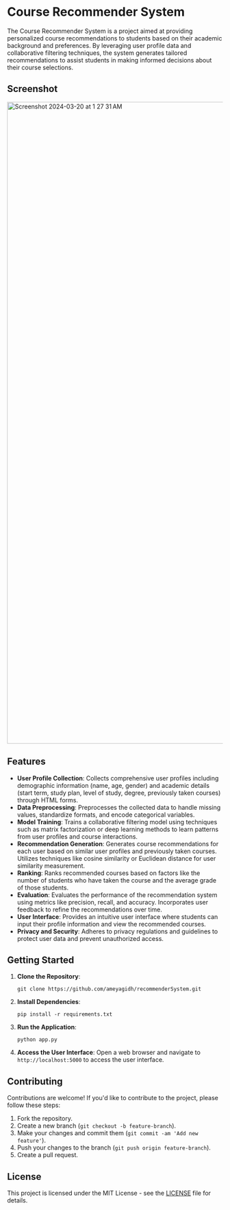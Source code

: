 # Course Recommender System

The Course Recommender System is a project aimed at providing personalized course recommendations to students based on their academic background and preferences. By leveraging user profile data and collaborative filtering techniques, the system generates tailored recommendations to assist students in making informed decisions about their course selections.

## Screenshot

<img width="1496" alt="Screenshot 2024-03-20 at 1 27 31 AM" src="https://github.com/ameyagidh/RecommenderSystem/assets/65457905/f381cb9e-c94f-4be5-9352-f2e51e6eb65a">


## Features

- **User Profile Collection**: Collects comprehensive user profiles including demographic information (name, age, gender) and academic details (start term, study plan, level of study, degree, previously taken courses) through HTML forms.
- **Data Preprocessing**: Preprocesses the collected data to handle missing values, standardize formats, and encode categorical variables.
- **Model Training**: Trains a collaborative filtering model using techniques such as matrix factorization or deep learning methods to learn patterns from user profiles and course interactions.
- **Recommendation Generation**: Generates course recommendations for each user based on similar user profiles and previously taken courses. Utilizes techniques like cosine similarity or Euclidean distance for user similarity measurement.
- **Ranking**: Ranks recommended courses based on factors like the number of students who have taken the course and the average grade of those students.
- **Evaluation**: Evaluates the performance of the recommendation system using metrics like precision, recall, and accuracy. Incorporates user feedback to refine the recommendations over time.
- **User Interface**: Provides an intuitive user interface where students can input their profile information and view the recommended courses.
- **Privacy and Security**: Adheres to privacy regulations and guidelines to protect user data and prevent unauthorized access.

## Getting Started

1. **Clone the Repository**:
   ```
   git clone https://github.com/ameyagidh/recommenderSystem.git
   ```

2. **Install Dependencies**:
   ```
   pip install -r requirements.txt
   ```

3. **Run the Application**:
   ```
   python app.py
   ```

4. **Access the User Interface**:
   Open a web browser and navigate to `http://localhost:5000` to access the user interface.

## Contributing

Contributions are welcome! If you'd like to contribute to the project, please follow these steps:

1. Fork the repository.
2. Create a new branch (`git checkout -b feature-branch`).
3. Make your changes and commit them (`git commit -am 'Add new feature'`).
4. Push your changes to the branch (`git push origin feature-branch`).
5. Create a pull request.

## License

This project is licensed under the MIT License - see the [LICENSE](LICENSE) file for details.
